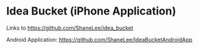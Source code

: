 # Idea Bucket (iPhone Application)

Links to https://github.com/ShaneLee/idea_bucket

Android Application: https://github.com/ShaneLee/IdeaBucketAndroidApp
